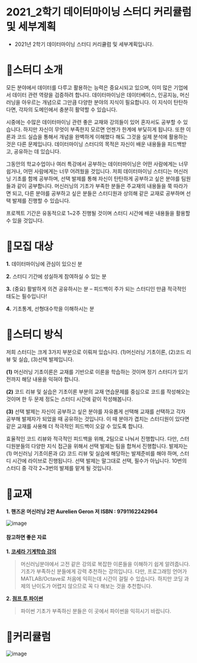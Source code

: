 # 2021_2학기 데이터마이닝 스터디 커리큘럼 및 세부계획
- 2021년 2학기 데이터마이닝 스터디 커리큘럼 및 세부계획입니다.

# 🔔스터디 소개 

 모든 분야에서 데이터를 다루고 활용하는 능력은 중요시되고 있으며, 이미 많은 기업에서 데이터 관련 역량을 검증하려 합니다. 데이터마이닝은 데이터베이스, 인공지능, 머신러닝을 아우르는 개념으로 그만큼 다양한 분야의 지식이 필요합니다. 이 지식이 탄탄하다면, 각자의 도메인에서 충분히 활약할 수 있습니다. 

 시중에는 수많은 데이터마이닝 관련 좋은 교재와 강의들이 있어 혼자서도 공부할 수 있습니다. 하지만 자신이 무엇이 부족한지 모르면 언젠가 한계에 부딫히게 됩니다. 또한 이론과 코드 실습을 통해서 개념을 완벽하게 이해했다 해도 그것을 실제 분석에 활용하는 것은 다른 문제입니다. 데이터마이닝 스터디의 목적은 자신이 배운 내용들을 피드백받고, 공유하는 데 있습니다.

 그동안의 학교수업이나 여러 특강에서 공부하는 데이터마이닝은 어떤 사람에게는 너무 쉽거나, 어떤 사람에게는 너무 어려웠을 것입니다. 저희 데이터마이닝 스터디는 머신러닝 기초를 함께 공부하며, 선택 발제를 통해 자신이 탄탄하게 공부하고 싶은 분야를 팀원들과 같이 공부합니다. 머신러닝의 기초가 부족한 분들은 주교재의 내용들을 쭉 따라가면 되고, 다른 분야를 공부하고 싶은 분들은 스터디원과 상의해 같은 교재로 공부하며 선택 발제를 진행할 수 있습니다.

 프로젝트 기간은 유동적으로 1~2주 진행될 것이며 스터디 시간에 배운 내용들을 활용할 수 있을 것입니다. 

 

# 🔔모집 대상

**1.** 데이터마이닝에 관심이 있으신 분

**2.** 스터디 기간에 성실하게 참여하실 수 있는 분

**3.** (중요) 활발하게 의견 공유하시는 분 – 피드백이 주가 되는 스터디인 만큼 적극적인 태도는 필수입니다!

**4.** 기초통계, 선형대수학을 이해하시는 분

# 🔔스터디 방식

 저희 스터디는 크게 3가지 부분으로 이뤄져 있습니다. (1)머신러닝 기초이론, (2)코드 리뷰 및 실습, (3)선택 발제입니다.
 
 **(1)** 머신러닝 기초이론은 교재를 기반으로 이론을 학습하는 것이며 정기 스터디가 있기 전까지 해당 내용을 익혀야 합니다.
 
 **(2)** 코드 리뷰 및 실습은 기초이론 부분의 교재 연습문제를 중심으로 코드를 작성해오는 것이며 한 두 문제 정도는 스터디 시간에 같이 작성해봅니다.

 **(3)** 선택 발제는 자신이 공부하고 싶은 분야를 자유롭게 선택해 교재를 선택하고 각자 공부해 발제자가 되었을 때 공유하는 것입니다. 이 때 분야가 겹치는 스터디원이 있다면 같은 교재를 사용해 더 적극적인 피드백이 오갈 수 있도록 합니다.
 
 효율적인 코드 리뷰와 적극적인 피드백을 위해, 2팀으로 나눠서 진행합니다. 다만, 스터디원분들의 다양한 지식 접근을 위해서 선택 발제는 팀을 합쳐서 진행합니다.
 발제자는 (1) 머신러닝 기초이론과 (2) 코드 리뷰 및 실습에 해당하는 발제준비를 해야 하며, 스터디 시간에 라이브로 진행됩니다. 
 선택 발제는 말그대로 선택, 필수가 아닙니다. 10번의 스터디 중 각각 2~3번의 발제를 맡게 될 것입니다. 
 
 
# 🔔교재

**1. 핸즈온 머신러닝 2판 Aurelien Geron 저 ISBN : 9791162242964**

![image](https://user-images.githubusercontent.com/74092405/129452844-700fbcb8-dfef-4d20-8e26-2ff580b0cd1c.png)

#### 참고하면 좋은 자료 ####

**1. [코세라 기계학습 강의](https://www.coursera.org/learn/machine-learning)**

> 머신러닝분야에서 고전 같은 강의로 복잡한 이론들을 이해하기 쉽게 알려줍니다. 기초가 부족하신 분들에게 강력 추천하는 강의입니다. 다만, 프로그래밍 언어가 MATLAB/Octave로 처음에 익히는데 시간이 걸릴 수 있습니다. 하지만 코딩 과제의 난이도가 어렵지 않으므로 꼭 다 해보는 것을 추천합니다.

**2. [점프 투 파이썬](https://wikidocs.net/book/1)**

> 파이썬 기초가 부족하신 분들은 이 곳에서 파이썬을 익히시기 바랍니다. 

# 🔔커리큘럼

![image](https://user-images.githubusercontent.com/74092405/129452884-5b7ed17f-b8ab-45f7-a0ed-6718f21943eb.png)
